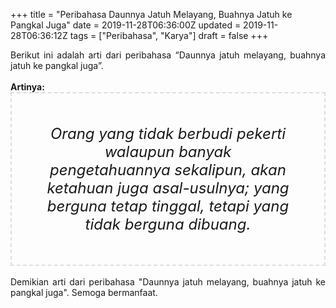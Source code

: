 +++
title = "Peribahasa Daunnya Jatuh Melayang, Buahnya Jatuh ke Pangkal Juga"
date = 2019-11-28T06:36:00Z
updated = 2019-11-28T06:36:12Z
tags = ["Peribahasa", "Karya"]
draft = false
+++

<div dir="ltr" style="text-align: left;" trbidi="on"><div style="text-align: justify;">Berikut ini adalah arti dari peribahasa “Daunnya jatuh melayang, buahnya jatuh ke pangkal juga”.</div><br /><div style="text-align: justify;"><b>Artinya:</b></div><div style="border: 2px dashed #ddd; font-size: 24px; height: auto; margin: 0 auto; padding: 50px; text-align: center; width: auto;"><i>Orang yang tidak berbudi pekerti walaupun banyak pengetahuannya sekalipun, akan ketahuan juga asal-usulnya; yang berguna tetap tinggal, tetapi yang tidak berguna dibuang.</i></div><br /><div style="text-align: justify;">Demikian arti dari peribahasa "Daunnya jatuh melayang, buahnya jatuh ke pangkal juga". Semoga bermanfaat.</div></div>

